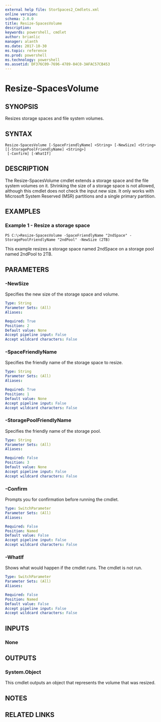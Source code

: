 ```yaml
---
external help file: StorSpaces2_Cmdlets.xml
online version: 
schema: 2.0.0
title: Resize-SpacesVolume
description: 
keywords: powershell, cmdlet
author: brianlic
manager: alanth
ms.date: 2017-10-30
ms.topic: reference
ms.prod: powershell
ms.technology: powershell
ms.assetid: DF376C09-7696-4789-84C0-3AFAC57CB453
---
```


# Resize-SpacesVolume

## SYNOPSIS
Resizes storage spaces and file system volumes.

## SYNTAX

```
Resize-SpacesVolume [-SpaceFriendlyName] <String> [-NewSize] <String> [[-StoragePoolFriendlyName] <String>]
 [-Confirm] [-WhatIf]
```

## DESCRIPTION
The Resize-SpacesVolume cmdlet extends a storage space and the file system volumes on it.
Shrinking the size of a storage space is not allowed, although this cmdlet does not check the input new size.
It only works with Microsoft System Reserved (MSR) partitions and a single primary partition.

## EXAMPLES

### Example 1 - Resize a storage space
```
PS C:\>Resize-SpacesVolume -SpaceFriendlyName "2ndSpace" -StoragePoolFriendlyName "2ndPool" -NewSize (2TB)
```

This example resizes a storage space named 2ndSpace on a storage pool named 2ndPool to 2TB.

## PARAMETERS

### -NewSize
Specifies the new size of the storage space and volume.

```yaml
Type: String
Parameter Sets: (All)
Aliases: 

Required: True
Position: 2
Default value: None
Accept pipeline input: False
Accept wildcard characters: False
```

### -SpaceFriendlyName
Specifies the friendly name of the storage space to resize.

```yaml
Type: String
Parameter Sets: (All)
Aliases: 

Required: True
Position: 1
Default value: None
Accept pipeline input: False
Accept wildcard characters: False
```

### -StoragePoolFriendlyName
Specifies the friendly name of the storage pool.

```yaml
Type: String
Parameter Sets: (All)
Aliases: 

Required: False
Position: 3
Default value: None
Accept pipeline input: False
Accept wildcard characters: False
```

### -Confirm
Prompts you for confirmation before running the cmdlet.

```yaml
Type: SwitchParameter
Parameter Sets: (All)
Aliases: 

Required: False
Position: Named
Default value: False
Accept pipeline input: False
Accept wildcard characters: False
```

### -WhatIf
Shows what would happen if the cmdlet runs.
The cmdlet is not run.

```yaml
Type: SwitchParameter
Parameter Sets: (All)
Aliases: 

Required: False
Position: Named
Default value: False
Accept pipeline input: False
Accept wildcard characters: False
```

## INPUTS

### None

## OUTPUTS

### System.Object
This cmdlet outputs an object that represents the volume that was resized.

## NOTES

## RELATED LINKS

